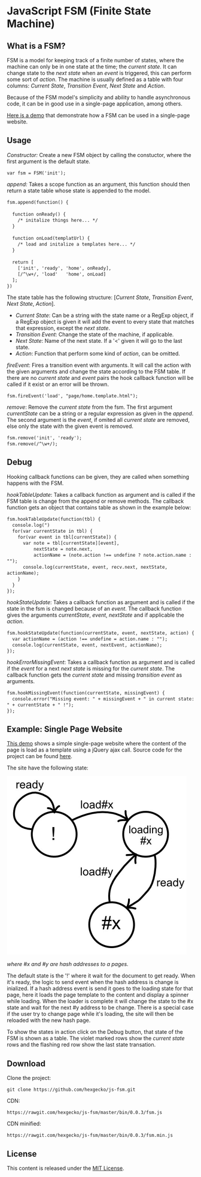 JavaScript FSM (Finite State Machine)
=====================================

What is a FSM?
--------------

FSM is a model for keeping track of a finite number of states, where the machine can only be in one state at the time; the _current state_. It can change state to the _next state_ when an _event_ is triggered, this can perform some sort of _action_. The machine is usually defined as a table with four columns: _Current State_, _Transition Event_, _Next State_ and _Action_.

Because of the FSM model's simplicity and ability to handle asynchronous code, it can be in good use in a single-page application, among others.

[Here is a demo](https://hexgecko.github.io/js-fsm/single-page-website/#home) that demonstrate how a FSM can be used in a single-page website. 

Usage
-----

_Constructor:_ Create a new FSM object by calling the constuctor, where the first argument is the default state.

    var fsm = FSM('init');

_append:_ Takes a scope function as an argument, this function should then return a state table whose state is appended to the model.

    fsm.append(function() {
      
      function onReady() {
        /* initalize things here... */
      }
      
      function onLoad(templatUrl) {
        /* load and initalize a templates here... */
      }
      
      return [
        ['init', 'ready', 'home', onReady],
        [/^\w+/, 'load'   'home', onLoad]
      ];
    })
  
The state table has the following structure: [_Current State_, _Transition Event_, _Next State_, _Action_].

  - _Current State_: Can be a string with the state name or a RegExp object, if a RegExp object is given it will add the event to every state that matches that expression, except the _next state_.
  - _Transition Event_: Change the state of the machine, if applicable.
  - _Next State_: Name of the next state. If a '<' given it will go to the last state.
  - _Action_: Function that perform some kind of _action_, can be omitted.

_fireEvent_: Fires a transition event with arguments. It will call the action with the given arguments and change the state according to the FSM table. If there are no _current state_ and _event_ pairs the hook callback function will be called if it exist or an error will be thrown.

    fsm.fireEvent('load', "page/home.template.html");

_remove_: Remove the _current state_ from the fsm. The first argument _currentState_ can be a string or a regular expression as given in the _append_. The second argument is the _event_, if omited all _current state_ are removed, else only the state with the given event is removed.

    fsm.remove('init', 'ready');
    fsm.remove(/^\w+/);

Debug
-----

Hooking callback functions can be given, they are called when something happens with the FSM.

_hookTableUpdate_: Takes a callback function as argument and is called if the FSM table is change from the append or remove methods. The callback function gets an object that contains table as shown in the example below:

    fsm.hookTableUpdate(function(tbl) {
      console.log(")
      for(var currentState in tbl) {
        for(var event in tbl[currentState]) {
          var note = tbl[currentState][event],
              nextState = note.next,
              actionName = (note.action !== undefine ? note.action.name : "");
          console.log(currentState, event, recv.next, nextState, actionName);
        }
      }
    });

_hookStateUpdate_: Takes a callback function as argument and is called if the state in the fsm is changed because of an _event_. The callback function gives the arguments _currentState_, _event_, _nextState_ and if applicable the _action_.

    fsm.hookStateUpdate(function(currentState, event, nextState, action) {
      var actionName = (action !== undefine = action.name : "");
      console.log(currentState, event, nextEvent, actionName);
    });

_hookErrorMissingEvent_: Takes a callback function as argument and is called if the _event_ for a next _next state_ is missing for the _current state_. The callback function gets the _current state_ and missing _transition event_ as arguments.

    fsm.hookMissingEvent(function(currentState, missingEvent) {
      console.error("Missing event: " + missingEvent + " in current state: " + currentState + " !");
    });

Example: Single Page Website
----------------------------

[This demo](https://hexgecko.github.io/js-fsm/single-page-website/#home) shows a simple single-page website where the content of the page is load as a template using a jQuery ajax call. Source code for the project can be found [here](https://github.com/hexgecko/js-fsm/tree/master/docs/single-page-website).

The site have the following state:

![Show the states the single-page website has](https://raw.githubusercontent.com/hexgecko/js-fsm/master/docs/single-page-website/img/states.jpg)

_where #x and #y are hash addresses to a pages._

The default state is the '!' where it wait for the document to get ready. When it's ready, the logic to send event when the hash address is change is inialized. If a hash address event is send it goes to the loading state for that page, here it loads the page template to the content and display a spinner while loading. When the loader is complete it will change the state to the #x state and wait for the next #y address to be change. There is a special case if the user try to change page while it's loading, the site will then be reloaded with the new hash page.

To show the states in action click on the Debug button, that state of the FSM is shown as a table. The violet marked rows show the _current state_ rows and the flashing red row show the last state transation. 

Download
--------

Clone the project:

    git clone https://github.com/hexgecko/js-fsm.git

CDN:

    https://rawgit.com/hexgecko/js-fsm/master/bin/0.0.3/fsm.js

CDN minified:

    https://rawgit.com/hexgecko/js-fsm/master/bin/0.0.3/fsm.min.js

License
-------

This content is released under the [MIT License](http://opensource.org/licenses/MIT).
